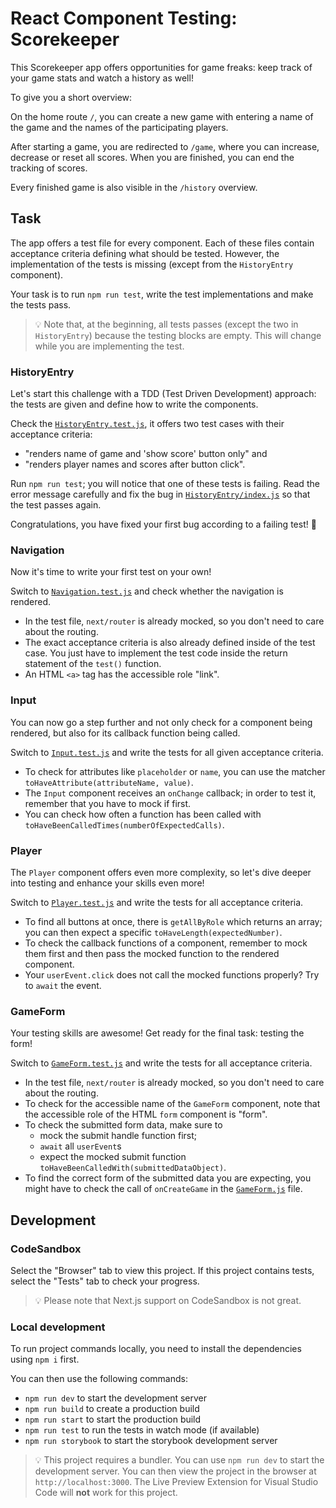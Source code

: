 # React Component Testing: Scorekeeper

This Scorekeeper app offers opportunities for game freaks: keep track of your game stats and watch a history as well!

To give you a short overview:

On the home route `/`, you can create a new game with entering a name of the game and the names of the participating players.

After starting a game, you are redirected to `/game`, where you can increase, decrease or reset all scores. When you are finished, you can end the tracking of scores.

Every finished game is also visible in the `/history` overview.

## Task

The app offers a test file for every component. Each of these files contain acceptance criteria defining what should be tested. However, the implementation of the tests is missing (except from the `HistoryEntry` component).

Your task is to run `npm run test`, write the test implementations and make the tests pass.

> 💡 Note that, at the beginning, all tests passes (except the two in `HistoryEntry`) because the testing blocks are empty. This will change while you are implementing the test.

### HistoryEntry

Let's start this challenge with a TDD (Test Driven Development) approach: the tests are given and define how to write the components.

Check the [`HistoryEntry.test.js`](components/HistoryEntry/HistoryEntry.test.js), it offers two test cases with their acceptance criteria:

- "renders name of game and 'show score' button only" and
- "renders player names and scores after button click".

Run `npm run test`; you will notice that one of these tests is failing. Read the error message carefully and fix the bug in [`HistoryEntry/index.js`](components/HistoryEntry/index.js) so that the test passes again.

Congratulations, you have fixed your first bug according to a failing test! 🎉

### Navigation

Now it's time to write your first test on your own!

Switch to [`Navigation.test.js`](components/Navigation/Navigation.test.js) and check whether the navigation is rendered.

- In the test file, `next/router` is already mocked, so you don't need to care about the routing.
- The exact acceptance criteria is also already defined inside of the test case. You just have to implement the test code inside the return statement of the `test()` function.
- An HTML `<a>` tag has the accessible role "link".

### Input

You can now go a step further and not only check for a component being rendered, but also for its callback function being called.

Switch to [`Input.test.js`](components/Input/Input.test.js) and write the tests for all given acceptance criteria.

- To check for attributes like `placeholder` or `name`, you can use the matcher `toHaveAttribute(attributeName, value)`.
- The `Input` component receives an `onChange` callback; in order to test it, remember that you have to mock if first.
- You can check how often a function has been called with `toHaveBeenCalledTimes(numberOfExpectedCalls)`.

### Player

The `Player` component offers even more complexity, so let's dive deeper into testing and enhance your skills even more!

Switch to [`Player.test.js`](components/Player/Player.test.js) and write the tests for all acceptance criteria.

- To find all buttons at once, there is `getAllByRole` which returns an array; you can then expect a specific `toHaveLength(expectedNumber)`.
- To check the callback functions of a component, remember to mock them first and then pass the mocked function to the rendered component.
- Your `userEvent.click` does not call the mocked functions properly? Try to `await` the event.

### GameForm

Your testing skills are awesome! Get ready for the final task: testing the form!

Switch to [`GameForm.test.js`](components/GameForm/GameForm.test.js) and write the tests for all acceptance criteria.

- In the test file, `next/router` is already mocked, so you don't need to care about the routing.
- To check for the accessible name of the `GameForm` component, note that the accessible role of the HTML `form` component is "form".
- To check the submitted form data, make sure to
  - mock the submit handle function first;
  - `await` all `userEvent`s
  - expect the mocked submit function `toHaveBeenCalledWith(submittedDataObject)`.
- To find the correct form of the submitted data you are expecting, you might have to check the call of `onCreateGame` in the [`GameForm.js`](components/GameForm/index.js) file.

## Development

### CodeSandbox

Select the "Browser" tab to view this project. If this project contains tests, select the "Tests" tab to check your progress.

> 💡 Please note that Next.js support on CodeSandbox is not great.

### Local development

To run project commands locally, you need to install the dependencies using `npm i` first.

You can then use the following commands:

- `npm run dev` to start the development server
- `npm run build` to create a production build
- `npm run start` to start the production build
- `npm run test` to run the tests in watch mode (if available)
- `npm run storybook` to start the storybook development server

> 💡 This project requires a bundler. You can use `npm run dev` to start the development server. You can then view the project in the browser at `http://localhost:3000`. The Live Preview Extension for Visual Studio Code will **not** work for this project.
